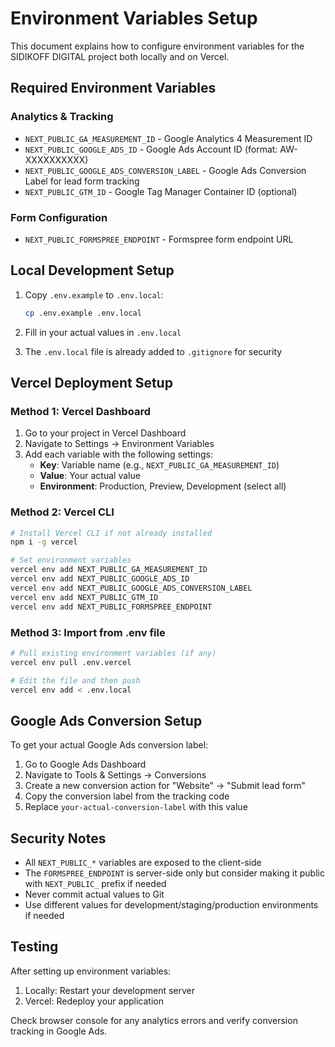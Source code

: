 # Environment Variables Setup

This document explains how to configure environment variables for the SIDIKOFF DIGITAL project both locally and on Vercel.

## Required Environment Variables

### Analytics & Tracking

- `NEXT_PUBLIC_GA_MEASUREMENT_ID` - Google Analytics 4 Measurement ID
- `NEXT_PUBLIC_GOOGLE_ADS_ID` - Google Ads Account ID (format: AW-XXXXXXXXXX)
- `NEXT_PUBLIC_GOOGLE_ADS_CONVERSION_LABEL` - Google Ads Conversion Label for lead form tracking
- `NEXT_PUBLIC_GTM_ID` - Google Tag Manager Container ID (optional)

### Form Configuration

- `NEXT_PUBLIC_FORMSPREE_ENDPOINT` - Formspree form endpoint URL

## Local Development Setup

1. Copy `.env.example` to `.env.local`:

   ```bash
   cp .env.example .env.local
   ```

2. Fill in your actual values in `.env.local`

3. The `.env.local` file is already added to `.gitignore` for security

## Vercel Deployment Setup

### Method 1: Vercel Dashboard

1. Go to your project in Vercel Dashboard
2. Navigate to Settings → Environment Variables
3. Add each variable with the following settings:
   - **Key**: Variable name (e.g., `NEXT_PUBLIC_GA_MEASUREMENT_ID`)
   - **Value**: Your actual value
   - **Environment**: Production, Preview, Development (select all)

### Method 2: Vercel CLI

```bash
# Install Vercel CLI if not already installed
npm i -g vercel

# Set environment variables
vercel env add NEXT_PUBLIC_GA_MEASUREMENT_ID
vercel env add NEXT_PUBLIC_GOOGLE_ADS_ID
vercel env add NEXT_PUBLIC_GOOGLE_ADS_CONVERSION_LABEL
vercel env add NEXT_PUBLIC_GTM_ID
vercel env add NEXT_PUBLIC_FORMSPREE_ENDPOINT
```

### Method 3: Import from .env file

```bash
# Pull existing environment variables (if any)
vercel env pull .env.vercel

# Edit the file and then push
vercel env add < .env.local
```

## Google Ads Conversion Setup

To get your actual Google Ads conversion label:

1. Go to Google Ads Dashboard
2. Navigate to Tools & Settings → Conversions
3. Create a new conversion action for "Website" → "Submit lead form"
4. Copy the conversion label from the tracking code
5. Replace `your-actual-conversion-label` with this value

## Security Notes

- All `NEXT_PUBLIC_*` variables are exposed to the client-side
- The `FORMSPREE_ENDPOINT` is server-side only but consider making it public with `NEXT_PUBLIC_` prefix if needed
- Never commit actual values to Git
- Use different values for development/staging/production environments if needed

## Testing

After setting up environment variables:

1. Locally: Restart your development server
2. Vercel: Redeploy your application

Check browser console for any analytics errors and verify conversion tracking in Google Ads.
